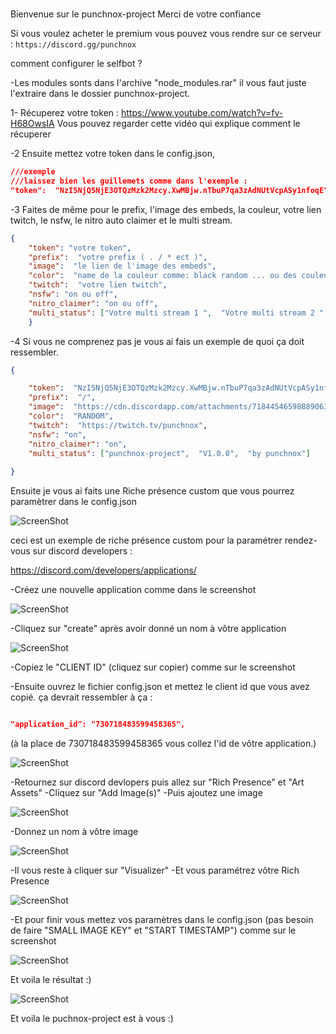 
#
Bienvenue sur le punchnox-project
Merci de votre confiance

Si vous voulez acheter le premium vous pouvez vous rendre sur ce serveur :
`https://discord.gg/punchnox`

comment configurer le selfbot ?

-Les modules sonts dans l'archive "node_modules.rar" il vous faut juste l'extraire dans le dossier punchnox-project.



1- Récuperez votre token :
https://www.youtube.com/watch?v=fv-H68OwsIA
Vous pouvez regarder cette vidéo qui explique comment le récuperer


-2 Ensuite mettez votre token dans le config.json,
```json
///exemple
///laissez bien les guillemets comme dans l'exemple :
"token":  "NzI5NjQ5NjE3OTQzMzk2Mzcy.XwMBjw.nTbuP7qa3zAdNUtVcpASy1nfoqE",
```


-3 Faites de même pour le prefix, l'image des embeds, la couleur, votre lien twitch, le nsfw, le nitro auto claimer et le multi stream.

```json
{
    "token": "votre token",
    "prefix":  "votre prefix ( . / * ect )",
    "image":  "le lien de l'image des embeds",
    "color":  "name de la couleur comme: black random ... ou des couleurs html comme: #00FFDC",
    "twitch":  "votre lien twitch",
    "nsfw": "on ou off",
    "nitro_claimer": "on ou off",
    "multi_status": ["Votre multi stream 1 ",  "Votre multi stream 2 ",  "Votre multi stream 3 "]
    }
```


-4 Si vous ne comprenez pas je vous ai fais un exemple de quoi ça doit ressembler.

```json
{

    "token":  "NzI5NjQ5NjE3OTQzMzk2Mzcy.XwMBjw.nTbuP7qa3zAdNUtVcpASy1nfoqE",
    "prefix":  "/",
    "image":  "https://cdn.discordapp.com/attachments/718445465988890634/719457406911774820/community_image_1430247464.gif",
    "color":  "RANDOM",
    "twitch":  "https://twitch.tv/punchnox",
    "nsfw": "on",
    "nitro_claimer": "on",
    "multi_status": ["punchnox-project",  "V1.0.0",  "by punchnox"]
           
}
```

Ensuite je vous ai faits une Riche présence custom que vous pourrez paramètrer dans le config.json

![ScreenShot](https://media.discordapp.net/attachments/726415763526647841/730716565049311322/unknown.png)

ceci est un exemple de riche présence custom pour la paramétrer rendez-vous  sur discord developers :

https://discord.com/developers/applications/




-Créez une nouvelle application comme dans le screenshot

![ScreenShot](https://cdn.discordapp.com/attachments/726415763526647841/730718138953367582/tempsnip.png)


-Cliquez sur "create" après avoir donné un nom à vôtre application

![ScreenShot](https://cdn.discordapp.com/attachments/726415763526647841/730718437587943494/tempsnip.png)


-Copiez le "CLIENT ID" (cliquez sur copier) comme sur le screenshot

-Ensuite ouvrez le fichier config.json et mettez le client id que vous avez copié.
ça devrait ressembler à ça :
```json

"application_id": "730718483599458365",
```
(à la place de 730718483599458365 vous collez l'id de vôtre application.)

![ScreenShot](https://cdn.discordapp.com/attachments/726415763526647841/730718938580779088/tempsnip.png)




-Retournez sur discord devlopers puis allez sur "Rich Presence" et "Art Assets"
-Cliquez sur "Add Image(s)"
-Puis ajoutez une image

![ScreenShot](https://cdn.discordapp.com/attachments/726415763526647841/730720335887859722/Sans_titre.png)


-Donnez un nom à vôtre image

![ScreenShot](https://cdn.discordapp.com/attachments/726415763526647841/730720955466252378/tempsnip.png)


-Il vous reste à cliquer sur "Visualizer"
-Et vous paramétrez vôtre Rich Presence

![ScreenShot](https://cdn.discordapp.com/attachments/726415763526647841/730726405138284584/tempsnip.png)


-Et pour finir vous mettez vos paramètres dans le config.json (pas besoin de faire "SMALL IMAGE KEY" et "START TIMESTAMP") comme sur le screenshot

![ScreenShot](https://cdn.discordapp.com/attachments/726415763526647841/730726385118740520/Capture.PNG)

Et voila le résultat :)

![ScreenShot](https://cdn.discordapp.com/attachments/726415763526647841/730726975865356338/Capture.PNG)



Et voila le puchnox-project est à vous :)
